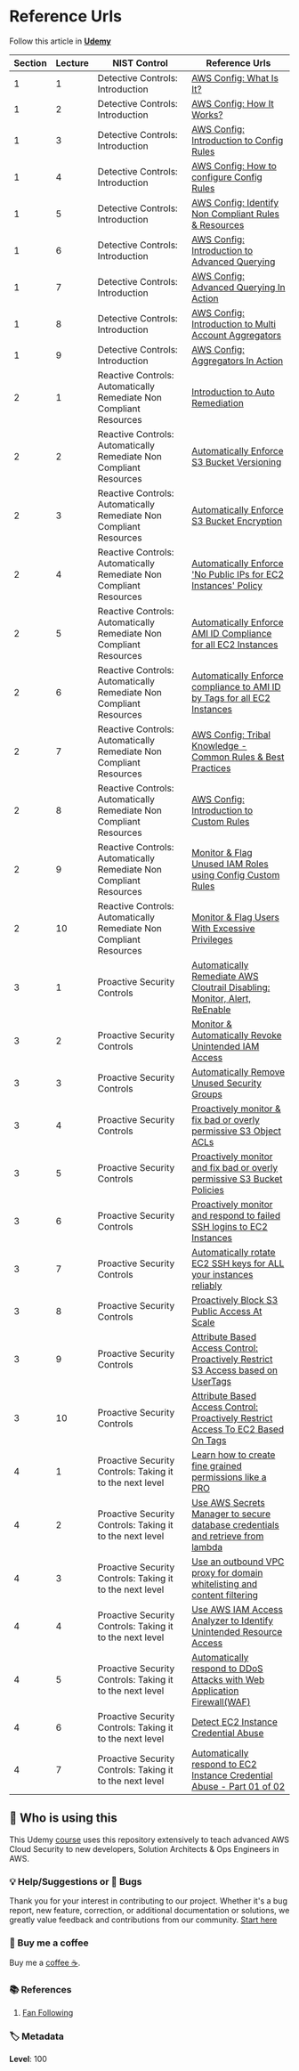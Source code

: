 # Reference Urls

Follow this article in **[Udemy][101]**

|Section|Lecture|NIST Control|Reference Urls|
|-|-|-|-|
|1|1|Detective Controls: Introduction|[AWS Config: What Is It?]()|
|1|2|Detective Controls: Introduction|[AWS Config: How It Works?]()|
|1|3|Detective Controls: Introduction|[AWS Config: Introduction to Config Rules]()|
|1|4|Detective Controls: Introduction|[AWS Config: How to configure Config Rules]()|
|1|5|Detective Controls: Introduction|[AWS Config: Identify Non Compliant Rules & Resources]()|
|1|6|Detective Controls: Introduction|[AWS Config: Introduction to Advanced Querying]()|
|1|7|Detective Controls: Introduction|[AWS Config: Advanced Querying In Action]()|
|1|8|Detective Controls: Introduction|[AWS Config: Introduction to Multi Account Aggregators]()|
|1|9|Detective Controls: Introduction|[AWS Config: Aggregators In Action]()|
|2|1|Reactive Controls: Automatically Remediate Non Compliant Resources|[Introduction to Auto Remediation]()|
|2|2|Reactive Controls: Automatically Remediate Non Compliant Resources|[Automatically Enforce S3 Bucket Versioning](https://github.com/miztiik/dev-sec-ops/blob/master/aws-config-auto-remediation/templates/S3_BUCKET_VERSIONING_ENABLED.template)|
|2|3|Reactive Controls: Automatically Remediate Non Compliant Resources|[Automatically Enforce S3 Bucket Encryption](https://github.com/miztiik/dev-sec-ops/blob/master/aws-config-auto-remediation/templates/S3_BUCKET_SERVER_SIDE_ENCRYPTION_ENABLED.template)|
|2|4|Reactive Controls: Automatically Remediate Non Compliant Resources|[Automatically Enforce 'No Public IPs for EC2 Instances' Policy](https://github.com/miztiik/dev-sec-ops/blob/master/aws-config-auto-remediation/templates/EC2_INSTANCE_NO_PUBLIC_IP.template)|
|2|5|Reactive Controls: Automatically Remediate Non Compliant Resources|[Automatically Enforce AMI ID Compliance for all EC2 Instances](https://github.com/miztiik/dev-sec-ops/blob/master/aws-config-auto-remediation/templates/APPROVED_AMIS_BY_ID.template)|
|2|6|Reactive Controls: Automatically Remediate Non Compliant Resources|[Automatically Enforce compliance to AMI ID by Tags for all EC2 Instances](https://github.com/miztiik/dev-sec-ops/blob/master/aws-config-auto-remediation/templates/APPROVED_AMIS_BY_TAG.template)|
|2|7|Reactive Controls: Automatically Remediate Non Compliant Resources|[AWS Config: Tribal Knowledge - Common Rules & Best Practices](https://aws.amazon.com/blogs/mt/aws-config-best-practices/)|
|2|8|Reactive Controls: Automatically Remediate Non Compliant Resources|[AWS Config: Introduction to Custom Rules](https://aws.amazon.com/blogs/mt/how-to-develop-custom-aws-config-rules-using-the-rule-development-kit/)|
|2|9|Reactive Controls: Automatically Remediate Non Compliant Resources|[Monitor & Flag Unused IAM Roles using Config Custom Rules](https://github.com/miztiik/serverless-monitor-for-unused-iam-roles)|
|2|10|Reactive Controls: Automatically Remediate Non Compliant Resources|[Monitor & Flag Users With Excessive Privileges](https://github.com/miztiik/security-automation-monitor-users-with-excessive-privileges)|
|3|1|Proactive Security Controls|[Automatically Remediate AWS Cloutrail Disabling: Monitor, Alert, ReEnable](https://github.com/miztiik/dev-sec-ops/tree/master/automate-cloudtrail-monitoring-alerting-enabling)|
|3|2|Proactive Security Controls|[Monitor & Automatically Revoke Unintended IAM Access](https://github.com/miztiik/dev-sec-ops/tree/master/remove-unused-security-groups)|
|3|3|Proactive Security Controls|[Automatically Remove Unused Security Groups](https://github.com/miztiik/dev-sec-ops/tree/master/remove-unused-security-groups)|
|3|4|Proactive Security Controls|[Proactively monitor & fix bad or overly permissive S3 Object ACLs](https://github.com/miztiik/security-automation-remediate-weak-s3-policy)|
|3|5|Proactive Security Controls|[Proactively monitor and fix bad or overly permissive S3 Bucket Policies](https://github.com/miztiik/security-automation-remediate-unintended-s3-object-acl)|
|3|6|Proactive Security Controls|[Proactively monitor and respond to failed SSH logins to EC2 Instances](https://github.com/miztiik/security-automation-respond-to-failed-ssh-access)|
|3|7|Proactive Security Controls|[Automatically rotate EC2 SSH keys for ALL your instances reliably](https://github.com/miztiik/dev-sec-ops/tree/master/rotate-recover-ec2-ssh-keys)|
|3|8|Proactive Security Controls|[Proactively Block S3 Public Access At Scale](https://aws.amazon.com/blogs/aws/amazon-s3-block-public-access-another-layer-of-protection-for-your-accounts-and-buckets/)|
|3|9|Proactive Security Controls|[Attribute Based Access Control: Proactively Restrict S3 Access based on UserTags](https://github.com/miztiik/dev-sec-ops/tree/master/s3-restrict-object-access-based-on-tags-abac)|
|3|10|Proactive Security Controls|[Attribute Based Access Control: Proactively Restrict Access To EC2 Based On Tags](https://github.com/miztiik/attribute-based-access-control-ec2)|
|4|1|Proactive Security Controls: Taking it to the next level|[Learn how to create fine grained permissions like a PRO](http://policysim.aws.amazon.com/home/index.jsp)|
|4|2|Proactive Security Controls: Taking it to the next level|[Use AWS Secrets Manager to secure database credentials and retrieve from lambda](https://github.com/miztiik/dev-sec-ops/tree/master/AWS-SecretsManager-Lambda-RDS)|
|4|3|Proactive Security Controls: Taking it to the next level|[Use an outbound VPC proxy for domain whitelisting and content filtering](https://github.com/miztiik/dev-sec-ops/tree/master/content-filtering-with-proxy)|
|4|4|Proactive Security Controls: Taking it to the next level|[Use AWS IAM Access Analyzer to Identify Unintended Resource Access](https://docs.aws.amazon.com/IAM/latest/UserGuide/what-is-access-analyzer.html)|
|4|5|Proactive Security Controls: Taking it to the next level|[Automatically respond to DDoS Attacks with Web Application Firewall(WAF)](https://github.com/miztiik/dev-sec-ops/blob/master/waf_rate_limit_tester.sh)|
|4|6|Proactive Security Controls: Taking it to the next level|[Detect EC2 Instance Credential Abuse](https://docs.aws.amazon.com/guardduty/latest/ug/guardduty_unauthorized.html#unauthorized11)|
|4|7|Proactive Security Controls: Taking it to the next level|[Automatically respond to EC2 Instance Credential Abuse - Part 01 of 02](https://github.com/miztiik/security-incident-response-instance-isolation)|

## 📌 Who is using this

This Udemy [course][101] uses this repository extensively to teach advanced AWS Cloud Security to new developers, Solution Architects & Ops Engineers in AWS.

### 💡 Help/Suggestions or 🐛 Bugs

Thank you for your interest in contributing to our project. Whether it's a bug report, new feature, correction, or additional documentation or solutions, we greatly value feedback and contributions from our community. [Start here][200]

### 👋 Buy me a coffee

Buy me a [coffee ☕][900].

### 📚 References

1. [Fan Following][899]

### 🏷️ Metadata

**Level**: 100

[1]: https://github.com/miztiik/serverless-janitor-for-security-groups

[100]: https://www.udemy.com/course/aws-cloud-security/?referralCode=B7F1B6C78B45ADAF77A9

[101]: https://www.udemy.com/course/aws-cloud-security-proactive-way/?referralCode=71DC542AD4481309A441

[102]: https://www.udemy.com/course/aws-cloud-development-kit-from-beginner-to-professional/?referralCode=E15D7FB64E417C547579

[103]: https://www.udemy.com/course/aws-cloudformation-basics?referralCode=93AD3B1530BC871093D6

[200]: https://github.com/miztiik/security-automation-remediate-unintended-iam-access/issues

[899]: https://www.udemy.com/user/n-kumar/

[900]: https://ko-fi.com/miztiik
